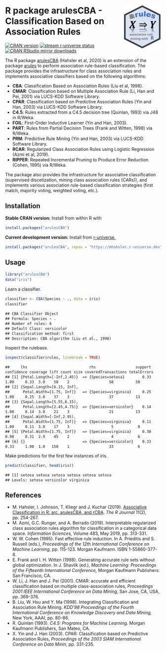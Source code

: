 
# <img src="man/figures/logo.svg" align="right" height="139" /> R package arulesCBA - Classification Based on Association Rules

[![CRAN
version](http://www.r-pkg.org/badges/version/arulesCBA)](https://CRAN.R-project.org/package=arulesCBA)
[![stream r-universe
status](https://mhahsler.r-universe.dev/badges/arulesCBA)](https://mhahsler.r-universe.dev/ui#package:arulesCBA)
[![CRAN RStudio mirror
downloads](http://cranlogs.r-pkg.org/badges/arulesCBA)](https://CRAN.R-project.org/package=arulesCBA)

The R package [arulesCBA](https://cran.r-project.org/package=arulesCBA)
(Hahsler et al, 2020) is an extension of the package
[arules](https://cran.r-project.org/package=arules) to perform
association rule-based classification. The package provides the
infrastructure for class association rules and implements associative
classifiers based on the following algorithms:

-   **CBA**: Classification Based on Association Rules (Liu et al,
    1998).
-   **CMAR**: Classification based on Multiple Association Rule (Li, Han
    and Pei, 2001) via LUCS-KDD Software Library.
-   **CPAR**: Classification based on Predictive Association Rules (Yin
    and Han, 2003) via LUCS-KDD Software Library.
-   **C4.5**: Rules extracted from a C4.5 decision tree (Quinlan, 1993)
    via J48 in R/Weka.
-   **FOIL**: First-Order Inductive Learner (Yin and Han, 2003).
-   **PART**: Rules from Partial Decision Trees (Frank and Witten, 1998)
    via R/Weka.
-   **PRM**: Predictive Rule Mining (Yin and Han, 2003) via LUCS-KDD
    Software Library.
-   **RCAR**: Regularized Class Association Rules using Logistic
    Regression (Azmi et al, 2019).
-   **RIPPER**: Repeated Incremental Pruning to Produce Error Reduction
    (Cohen, 1995) via R/Weka.

The package also provides the infrastructure for associative
classification (supervised discetization, mining class association rules
(CARs)), and implements various association rule-based classification
strategies (first match, majority voting, weighted voting, etc.).

## Installation

**Stable CRAN version:** Install from within R with

``` r
install.packages("arulesCBA")
```

**Current development version:** Install from
[r-universe.](https://mhahsler.r-universe.dev/ui#package:arulesCBA)

``` r
install.packages("arulesCBA", repos = "https://mhahsler.r-universe.dev")
```

## Usage

``` r
library("arulesCBA")
data("iris")
```

Learn a classifier.

``` r
classifier <- CBA(Species ~ ., data = iris)
classifier
```

    ## CBA Classifier Object
    ## Formula: Species ~ .
    ## Number of rules: 6
    ## Default Class: versicolor
    ## Classification method: first  
    ## Description: CBA algorithm (Liu et al., 1998)

Inspect the rulebase.

``` r
inspect(classifier$rules, linebreak = TRUE)
```

    ##     lhs                            rhs                  support confidence coverage lift count size coveredTransactions totalErrors
    ## [1] {Petal.Length=[-Inf,2.45)}  => {Species=setosa}        0.33       1.00     0.33  3.0    50    2                  50          50
    ## [2] {Sepal.Length=[6.15, Inf],                                                                                                     
    ##      Petal.Width=[1.75, Inf]}   => {Species=virginica}     0.25       1.00     0.25  3.0    37    3                  37          13
    ## [3] {Sepal.Length=[5.55,6.15),                                                                                                     
    ##      Petal.Length=[2.45,4.75)}  => {Species=versicolor}    0.14       1.00     0.14  3.0    21    3                  21          13
    ## [4] {Sepal.Width=[-Inf,2.95),                                                                                                      
    ##      Petal.Width=[1.75, Inf]}   => {Species=virginica}     0.11       1.00     0.11  3.0    17    3                   5           8
    ## [5] {Petal.Width=[1.75, Inf]}   => {Species=virginica}     0.30       0.98     0.31  2.9    45    2                   4           6
    ## [6] {}                          => {Species=versicolor}    0.33       0.33     1.00  1.0   150    1                  33           6

Make predictions for the first few instances of iris.

``` r
predict(classifier, head(iris))
```

    ## [1] setosa setosa setosa setosa setosa setosa
    ## Levels: setosa versicolor virginica

## References

-   M. Hahsler, I. Johnson, T. Kliegr and J. Kuchar (2019). [Associative
    Classification in R: arc, arulesCBA, and
    rCBA](https://journal.r-project.org/archive/2019/RJ-2019-048/). *The
    R Journal* 11(2), pp. 254-267.
-   M. Azmi, G.C. Runger, and A. Berrado (2019). Interpretable
    regularized class association rules algorithm for classification in
    a categorical data space. *Information Sciences,* Volume 483, May
    2019, pp. 313-331.
-   W. W. Cohen (1995). Fast effective rule induction. In A. Prieditis
    and S. Russell (eds.), *Proceedings of the 12th International
    Conference on Machine Learning,* pp. 115-123. Morgan Kaufmann. ISBN
    1-55860-377-8.
-   E. Frank and I. H. Witten (1998). Generating accurate rule sets
    without global optimization. In J. Shavlik (ed.), *Machine Learning:
    Proceedings of the Fifteenth International Conference,* Morgan
    Kaufmann Publishers: San Francisco, CA.
-   W. Li, J. Han and J. Pei (2001). CMAR: accurate and efficient
    classification based on multiple class-association rules,
    *Proceedings 2001 IEEE International Conference on Data Mining,* San
    Jose, CA, USA, pp. 369-376.
-   B. Liu, W. Hsu and Y. Ma (1998). Integrating Classification and
    Association Rule Mining. *KDD’98 Proceedings of the Fourth
    International Conference on Knowledge Discovery and Data Mining,*
    New York, AAAI, pp. 80-86.
-   R. Quinlan (1993). *C4.5: Programs for Machine Learning.* Morgan
    Kaufmann Publishers, San Mateo, CA.
-   X. Yin and J. Han (2003). CPAR: Classification based on Predictive
    Association Rules, *Proceedings of the 2003 SIAM International
    Conference on Data Minin,* pp. 331-235.
